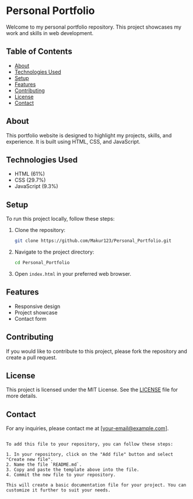 
# Personal Portfolio

Welcome to my personal portfolio repository. This project showcases my work and skills in web development.

## Table of Contents

- [About](#about)
- [Technologies Used](#technologies-used)
- [Setup](#setup)
- [Features](#features)
- [Contributing](#contributing)
- [License](#license)
- [Contact](#contact)

## About

This portfolio website is designed to highlight my projects, skills, and experience. It is built using HTML, CSS, and JavaScript.

## Technologies Used

- HTML (61%)
- CSS (29.7%)
- JavaScript (9.3%)

## Setup

To run this project locally, follow these steps:

1. Clone the repository:
    ```bash
    git clone https://github.com/Makur123/Personal_Portfolio.git
    ```

2. Navigate to the project directory:
    ```bash
    cd Personal_Portfolio
    ```

3. Open `index.html` in your preferred web browser.

## Features

- Responsive design
- Project showcase
- Contact form

## Contributing

If you would like to contribute to this project, please fork the repository and create a pull request.

## License

This project is licensed under the MIT License. See the [LICENSE](LICENSE) file for more details.

## Contact

For any inquiries, please contact me at [your-email@example.com].
```

To add this file to your repository, you can follow these steps:

1. In your repository, click on the "Add file" button and select "Create new file".
2. Name the file `README.md`.
3. Copy and paste the template above into the file.
4. Commit the new file to your repository.

This will create a basic documentation file for your project. You can customize it further to suit your needs.
